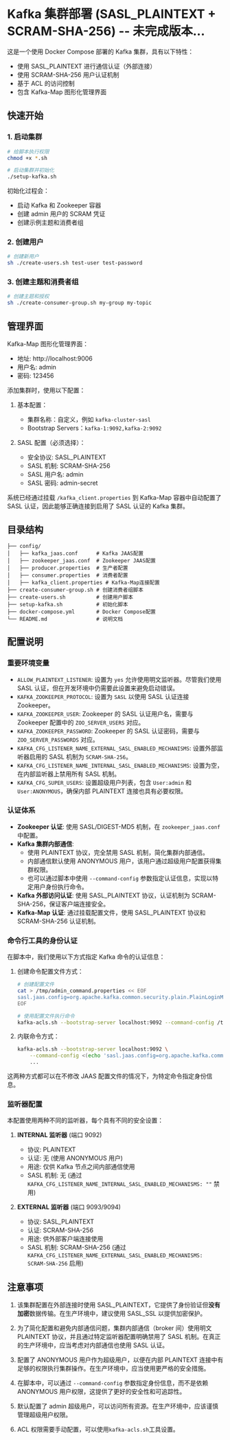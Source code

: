# Kafka 集群部署 (SASL_PLAINTEXT + SCRAM-SHA-256) -- 未完成版本...

这是一个使用 Docker Compose 部署的 Kafka 集群，具有以下特性：

- 使用 SASL_PLAINTEXT 进行通信认证（外部连接）
- 使用 SCRAM-SHA-256 用户认证机制
- 基于 ACL 的访问控制
- 包含 Kafka-Map 图形化管理界面

## 快速开始

### 1. 启动集群

```bash
# 给脚本执行权限
chmod +x *.sh

# 启动集群并初始化
./setup-kafka.sh
```

初始化过程会：

- 启动 Kafka 和 Zookeeper 容器
- 创建 admin 用户的 SCRAM 凭证
- 创建示例主题和消费者组

### 2. 创建用户

```bash
# 创建新用户
sh ./create-users.sh test-user test-password
```

### 3. 创建主题和消费者组

```bash
# 创建主题和授权
sh ./create-consumer-group.sh my-group my-topic
```

## 管理界面

Kafka-Map 图形化管理界面：

- 地址: http://localhost:9006
- 用户名: admin
- 密码: 123456

添加集群时，使用以下配置：

1. 基本配置：

   - 集群名称：自定义，例如 `kafka-cluster-sasl`
   - Bootstrap Servers：`kafka-1:9092,kafka-2:9092`

2. SASL 配置（必须选择）：
   - 安全协议: SASL_PLAINTEXT
   - SASL 机制: SCRAM-SHA-256
   - SASL 用户名: admin
   - SASL 密码: admin-secret

系统已经通过挂载 `/kafka_client.properties` 到 Kafka-Map 容器中自动配置了 SASL 认证，因此能够正确连接到启用了 SASL 认证的 Kafka 集群。

## 目录结构

```
├── config/
│   ├── kafka_jaas.conf      # Kafka JAAS配置
│   ├── zookeeper_jaas.conf  # Zookeeper JAAS配置
│   ├── producer.properties  # 生产者配置
│   ├── consumer.properties  # 消费者配置
│   ├── kafka_client.properties # Kafka-Map连接配置
├── create-consumer-group.sh # 创建消费者组脚本
├── create-users.sh          # 创建用户脚本
├── setup-kafka.sh           # 初始化脚本
├── docker-compose.yml       # Docker Compose配置
└── README.md                # 说明文档
```

## 配置说明

### 重要环境变量

- `ALLOW_PLAINTEXT_LISTENER`: 设置为 `yes` 允许使用明文监听器。尽管我们使用 SASL 认证，但在开发环境中仍需要此设置来避免启动错误。
- `KAFKA_ZOOKEEPER_PROTOCOL`: 设置为 `SASL` 以使用 SASL 认证连接 Zookeeper。
- `KAFKA_ZOOKEEPER_USER`: Zookeeper 的 SASL 认证用户名，需要与 Zookeeper 配置中的 `ZOO_SERVER_USERS` 对应。
- `KAFKA_ZOOKEEPER_PASSWORD`: Zookeeper 的 SASL 认证密码，需要与 `ZOO_SERVER_PASSWORDS` 对应。
- `KAFKA_CFG_LISTENER_NAME_EXTERNAL_SASL_ENABLED_MECHANISMS`: 设置外部监听器启用的 SASL 机制为 `SCRAM-SHA-256`。
- `KAFKA_CFG_LISTENER_NAME_INTERNAL_SASL_ENABLED_MECHANISMS`: 设置为空，在内部监听器上禁用所有 SASL 机制。
- `KAFKA_CFG_SUPER_USERS`: 设置超级用户列表，包含 `User:admin` 和 `User:ANONYMOUS`，确保内部 PLAINTEXT 连接也具有必要权限。

### 认证体系

- **Zookeeper 认证**: 使用 SASL/DIGEST-MD5 机制，在 `zookeeper_jaas.conf` 中配置。
- **Kafka 集群内部通信**:
  - 使用 PLAINTEXT 协议，完全禁用 SASL 机制，简化集群内部通信。
  - 内部通信默认使用 ANONYMOUS 用户，该用户通过超级用户配置获得集群权限。
  - 也可以通过脚本中使用 `--command-config` 参数指定认证信息，实现以特定用户身份执行命令。
- **Kafka 外部访问认证**: 使用 SASL_PLAINTEXT 协议，认证机制为 SCRAM-SHA-256，保证客户端连接安全。
- **Kafka-Map 认证**: 通过挂载配置文件，使用 SASL_PLAINTEXT 协议和 SCRAM-SHA-256 认证机制。

### 命令行工具的身份认证

在脚本中，我们使用以下方式指定 Kafka 命令的认证信息：

1. 创建命令配置文件方式：

   ```bash
   # 创建配置文件
   cat > /tmp/admin_command.properties << EOF
   sasl.jaas.config=org.apache.kafka.common.security.plain.PlainLoginModule required username="admin" password="admin-secret";
   EOF

   # 使用配置文件执行命令
   kafka-acls.sh --bootstrap-server localhost:9092 --command-config /tmp/admin_command.properties ...
   ```

2. 内联命令方式：
   ```bash
   kafka-acls.sh --bootstrap-server localhost:9092 \
       --command-config <(echo 'sasl.jaas.config=org.apache.kafka.common.security.plain.PlainLoginModule required username="admin" password="admin-secret";') \
       ...
   ```

这两种方式都可以在不修改 JAAS 配置文件的情况下，为特定命令指定身份信息。

### 监听器配置

本配置使用两种不同的监听器，每个具有不同的安全设置：

1. **INTERNAL 监听器** (端口 9092)

   - 协议: PLAINTEXT
   - 认证: 无 (使用 ANONYMOUS 用户)
   - 用途: 仅供 Kafka 节点之间内部通信使用
   - SASL 机制: 无 (通过 `KAFKA_CFG_LISTENER_NAME_INTERNAL_SASL_ENABLED_MECHANISMS: ""` 禁用)

2. **EXTERNAL 监听器** (端口 9093/9094)
   - 协议: SASL_PLAINTEXT
   - 认证: SCRAM-SHA-256
   - 用途: 供外部客户端连接使用
   - SASL 机制: SCRAM-SHA-256 (通过 `KAFKA_CFG_LISTENER_NAME_EXTERNAL_SASL_ENABLED_MECHANISMS: SCRAM-SHA-256` 启用)

## 注意事项

1. 该集群配置在外部连接时使用 SASL_PLAINTEXT，它提供了身份验证但**没有加密**数据传输。在生产环境中，建议使用 SASL_SSL 以提供加密保护。

2. 为了简化配置和避免内部通信问题，集群内部通信（broker 间）使用明文 PLAINTEXT 协议，并且通过特定监听器配置明确禁用了 SASL 机制。在真正的生产环境中，应当考虑对内部通信也使用 SASL 认证。

3. 配置了 ANONYMOUS 用户作为超级用户，以便在内部 PLAINTEXT 连接中有足够的权限执行集群操作。在生产环境中，应当使用更严格的安全措施。

4. 在脚本中，可以通过 `--command-config` 参数指定身份信息，而不是依赖 ANONYMOUS 用户权限，这提供了更好的安全性和可追踪性。

5. 默认配置了 admin 超级用户，可以访问所有资源。在生产环境中，应该谨慎管理超级用户权限。

6. ACL 权限需要手动配置，可以使用`kafka-acls.sh`工具设置。
